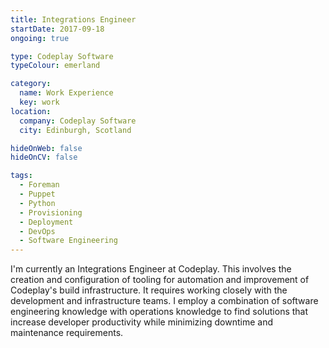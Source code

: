 ```yaml
---
title: Integrations Engineer
startDate: 2017-09-18
ongoing: true

type: Codeplay Software
typeColour: emerland

category:
  name: Work Experience
  key: work
location:
  company: Codeplay Software
  city: Edinburgh, Scotland

hideOnWeb: false
hideOnCV: false

tags:
  - Foreman
  - Puppet
  - Python
  - Provisioning
  - Deployment
  - DevOps
  - Software Engineering
---
```

I'm currently an Integrations Engineer at Codeplay. This involves the creation and configuration of tooling for automation and improvement of Codeplay's build infrastructure. It requires working closely with the development and infrastructure teams. I employ a combination of software engineering knowledge with operations knowledge to find solutions that increase developer productivity while minimizing downtime and maintenance requirements.
